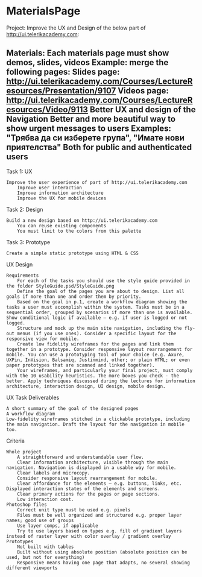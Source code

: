 # MaterialsPage
Project: Improve the UX and Design of the below part of http://ui.telerikacademy.com:

 Materials:
    Each materials page must show demos, slides, videos
    Example: merge the following pages:
        Slides page: http://ui.telerikacademy.com/Courses/LectureResources/Presentation/9107
        Videos page: http://ui.telerikacademy.com/Courses/LectureResources/Video/9113
    Better UX and design of the Navigation
    Better and more beautiful way to show urgent messages to users
        Examples: "Трябва да си изберете група", "Имате нови приятелства"
    Both for public and authenticated users
 ------------------
Task 1: UX

    Improve the user experience of part of http://ui.telerikacademy.com
        Improve user interaction
        Improve information architecture
        Improve the UX for mobile devices

Task 2: Design

    Build a new design based on http://ui.telerikacademy.com
        You can reuse existing components
        You must limit to the colors from this palette

Task 3: Prototype

    Create a simple static prototype using HTML & CSS


UX Design

    Requirements
        For each of the tasks you should use the style guide provided in the folder StyleGuide.psd/StyleGuide.png
        Define the goal of the pages you are about to design. List all goals if more than one and order them by priority.
        Based on the goal in p.1, create a workflow diagram showing the tasks a user must accomplish within the system. Tasks must be in a sequential order, grouped by scenarios if more than one is available. Show conditional logic if available – e.g. if user is logged or not logged.
        Structure and mock up the main site navigation, including the fly-out menus (if you use ones). Consider a specific layout for the responsive view for mobile.
        Create low fidelity wireframes for the pages and link them together in a prototype. Consider responsive layout rearrangement for mobile. You can use a prototyping tool of your choice (e.g. Axure, UXPin, InVision, Balsamiq, Justinmind, other; or plain HTML; or even paper prototypes that are scanned and linked together).
        Your wireframes, and particularly your final project, must comply with the 10 usability heuristics. The more boxes you check - the better. Apply techniques discussed during the lectures for information architecture, interaction design, UI design, mobile design.

UX Task Deliverables

    A short summary of the goal of the designed pages
    A workflow diagram
    Low-fidelity wireframes stitched in a clickable prototype, including the main navigation. Draft the layout for the navigation in mobile too.

Criteria

    Whole project
        A straightforward and understandable user flow.
        Clear information architecture, visible through the main navigation. Navigation is displayed in a usable way for mobile.
        Clear labels and microcopy.
        Consider responsive layout rearrangement for mobile.
        Clear affordance for the elements – e.g. buttons, links, etc. Displayed interaction states of the elements and screens.
        Clear primary actions for the pages or page sections.
        Low interaction cost.
    Photoshop files
        Correct unit type must be used e.g. pixels
        Files must be well organized and structured e.g. proper layer names; good use of groups
        Use layer comps, if applicable
        Try to use layers based on types e.g. fill of gradient layers instead of raster layer with color overlay / gradient overlay
    Prototypes
        Not built with tables
        Built without using absolute position (absolute position can be used, but not for everything)
        Responsive means having one page that adapts, no several showing different viewports


 

